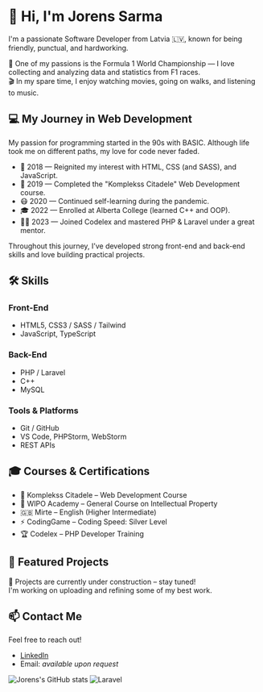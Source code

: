 # 👋 Hi, I'm Jorens Sarma

I'm a passionate Software Developer from Latvia 🇱🇻, known for being friendly, punctual, and hardworking.

🧠 One of my passions is the Formula 1 World Championship — I love collecting and analyzing data and statistics from F1 races.  
🎬 In my spare time, I enjoy watching movies, going on walks, and listening to music.

## 💻 My Journey in Web Development

My passion for programming started in the 90s with BASIC. Although life took me on different paths, my love for code never faded.

- 🧩 2018 — Reignited my interest with HTML, CSS (and SASS), and JavaScript.
- 🚀 2019 — Completed the "Komplekss Citadele" Web Development course.
- 😷 2020 — Continued self-learning during the pandemic.
- 🎓 2022 — Enrolled at Alberta College (learned C++ and OOP).
- 🧑‍💻 2023 — Joined Codelex and mastered PHP & Laravel under a great mentor.

Throughout this journey, I’ve developed strong front-end and back-end skills and love building practical projects.

## 🛠️ Skills

### Front-End
- HTML5, CSS3 / SASS / Tailwind
- JavaScript, TypeScript

### Back-End
- PHP / Laravel
- C++
- MySQL

### Tools & Platforms
- Git / GitHub
- VS Code, PHPStorm, WebStorm
- REST APIs

## 🎓 Courses & Certifications

- 💼 Komplekss Citadele – Web Development Course
- 🧠 WIPO Academy – General Course on Intellectual Property
- 🇬🇧 Mirte – English (Higher Intermediate)
- ⚡ CodingGame – Coding Speed: Silver Level
- 🏆 Codelex – PHP Developer Training

## 📂 Featured Projects

🚧 Projects are currently under construction – stay tuned!  
I'm working on uploading and refining some of my best work.

## 📫 Contact Me

Feel free to reach out!

- [LinkedIn](https://www.linkedin.com/in/jorens-sarma/)
- Email: *available upon request*

![Jorens's GitHub stats](https://github-readme-stats.vercel.app/api?username=your-username&show_icons=true&theme=default)
![Laravel](https://img.shields.io/badge/Laravel-FF2D20?style=for-the-badge&logo=laravel&logoColor=white)
